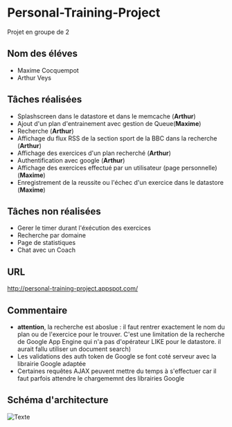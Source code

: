 # Personal-Training-Project
Projet en groupe de 2

## Nom des éléves
* Maxime Cocquempot
* Arthur Veys

## Tâches réalisées
* Splashscreen dans le datastore et dans le memcache (**Arthur**)
* Ajout d'un plan d'entrainement avec gestion de Queue(**Maxime**)
* Recherche (**Arthur**)
* Affichage du flux RSS de la section sport de la BBC dans la recherche (**Arthur**)
* Affichage des exercices d'un plan recherché (**Arthur**)
* Authentification avec google (**Arthur**)
* Affichage des exercices effectué par un utilisateur (page personnelle) (**Maxime**)
* Enregistrement de la reussite ou l'échec d'un exercice dans le datastore (**Maxime**)

## Tâches non réalisées
* Gerer le timer durant l'éxécution des exercices
* Recherche par domaine
* Page de statistiques
* Chat avec un Coach

## URL
http://personal-training-project.appspot.com/

## Commentaire
* **attention**, la recherche est aboslue : il faut rentrer exactement le nom du plan ou de l'exercice pour le trouver.
  C'est une limitation de la recherche de Google App Engine qui n'a pas d'opérateur LIKE pour le datastore. il aurait fallu utiliser un document search)
* Les validations des auth token de Google se font coté serveur avec la librairie Google adaptée 
* Certaines requêtes AJAX peuvent mettre du temps à s'effectuer car il faut parfois attendre le chargememnt des librairies Google

##  Schéma d'architecture
![Texte](https://raw.githubusercontent.com/Aveys/Personal-Training-Project/master/Sch%C3%A9ma%20fonctionnel/Slide1.jpg)
